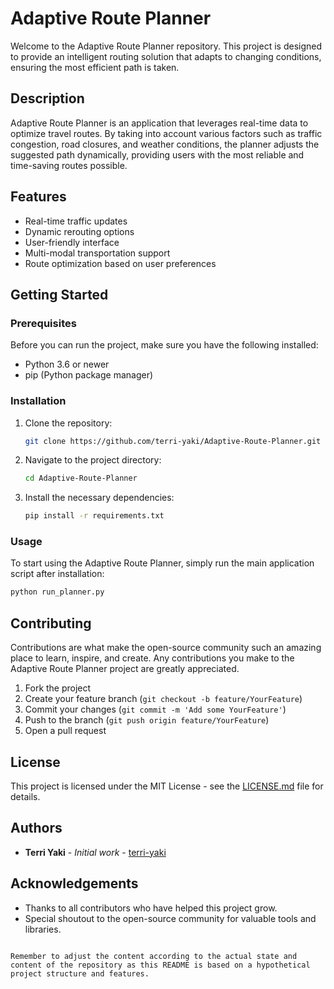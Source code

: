 # Adaptive Route Planner

Welcome to the Adaptive Route Planner repository. This project is designed to provide an intelligent routing solution that adapts to changing conditions, ensuring the most efficient path is taken.

## Description

Adaptive Route Planner is an application that leverages real-time data to optimize travel routes. By taking into account various factors such as traffic congestion, road closures, and weather conditions, the planner adjusts the suggested path dynamically, providing users with the most reliable and time-saving routes possible.

## Features

- Real-time traffic updates
- Dynamic rerouting options
- User-friendly interface
- Multi-modal transportation support
- Route optimization based on user preferences

## Getting Started

### Prerequisites

Before you can run the project, make sure you have the following installed:
- Python 3.6 or newer
- pip (Python package manager)

### Installation

1. Clone the repository:
   ```bash
   git clone https://github.com/terri-yaki/Adaptive-Route-Planner.git
   ```
2. Navigate to the project directory:
   ```bash
   cd Adaptive-Route-Planner
   ```
3. Install the necessary dependencies:
   ```bash
   pip install -r requirements.txt
   ```

### Usage

To start using the Adaptive Route Planner, simply run the main application script after installation:

```bash
python run_planner.py
```

## Contributing

Contributions are what make the open-source community such an amazing place to learn, inspire, and create. Any contributions you make to the Adaptive Route Planner project are greatly appreciated.

1. Fork the project
2. Create your feature branch (`git checkout -b feature/YourFeature`)
3. Commit your changes (`git commit -m 'Add some YourFeature'`)
4. Push to the branch (`git push origin feature/YourFeature`)
5. Open a pull request

## License

This project is licensed under the MIT License - see the [LICENSE.md](LICENSE.md) file for details.

## Authors

- **Terri Yaki** - *Initial work* - [terri-yaki](https://github.com/terri-yaki)

## Acknowledgements

- Thanks to all contributors who have helped this project grow.
- Special shoutout to the open-source community for valuable tools and libraries.

```

Remember to adjust the content according to the actual state and content of the repository as this README is based on a hypothetical project structure and features.
